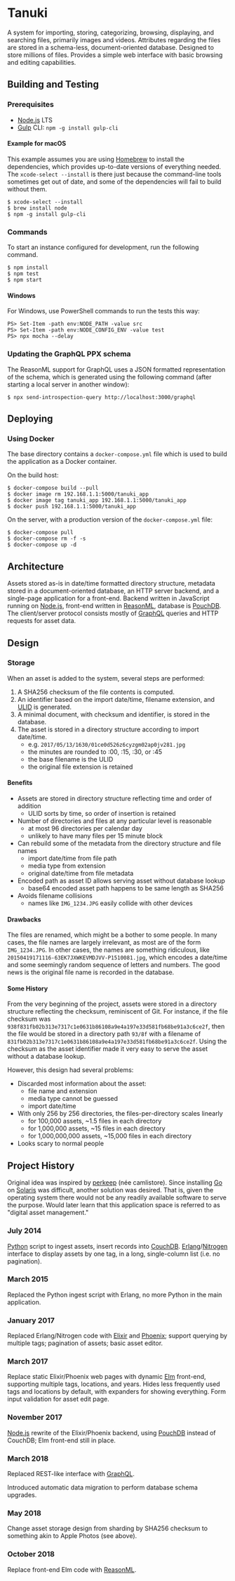 # Tanuki

A system for importing, storing, categorizing, browsing, displaying, and
searching files, primarily images and videos. Attributes regarding the files are
stored in a schema-less, document-oriented database. Designed to store millions
of files. Provides a simple web interface with basic browsing and editing
capabilities.

## Building and Testing

### Prerequisites

* [Node.js](https://nodejs.org/) LTS
* [Gulp](https://gulpjs.com) CLI: `npm -g install gulp-cli`

#### Example for macOS

This example assumes you are using [Homebrew](http://brew.sh) to install the
dependencies, which provides up-to-date versions of everything needed. The
`xcode-select --install` is there just because the command-line tools sometimes
get out of date, and some of the dependencies will fail to build without them.

```shell
$ xcode-select --install
$ brew install node
$ npm -g install gulp-cli
```

### Commands

To start an instance configured for development, run the following command.

```shell
$ npm install
$ npm test
$ npm start
```

#### Windows

For Windows, use PowerShell commands to run the tests this way:

```shell
PS> Set-Item -path env:NODE_PATH -value src
PS> Set-Item -path env:NODE_CONFIG_ENV -value test
PS> npx mocha --delay
```

### Updating the GraphQL PPX schema

The ReasonML support for GraphQL uses a JSON formatted representation of the
schema, which is generated using the following command (after starting a local
server in another window):

```shell
$ npx send-introspection-query http://localhost:3000/graphql
```

## Deploying

### Using Docker

The base directory contains a `docker-compose.yml` file which is used to build
the application as a Docker container.

On the build host:

```shell
$ docker-compose build --pull
$ docker image rm 192.168.1.1:5000/tanuki_app
$ docker image tag tanuki_app 192.168.1.1:5000/tanuki_app
$ docker push 192.168.1.1:5000/tanuki_app
```

On the server, with a production version of the `docker-compose.yml` file:

```shell
$ docker-compose pull
$ docker-compose rm -f -s
$ docker-compose up -d
```

## Architecture

Assets stored as-is in date/time formatted directory structure, metadata stored
in a document-oriented database, an HTTP server backend, and a single-page
application for a front-end. Backend written in JavaScript running on
[Node.js](https://nodejs.org/), front-end written in
[ReasonML](https://reasonml.github.io/en/), database is
[PouchDB](https://pouchdb.com). The client/server protocol consists mostly of
[GraphQL](https://graphql.org) queries and HTTP requests for asset data.

## Design

### Storage

When an asset is added to the system, several steps are performed:

1. A SHA256 checksum of the file contents is computed.
1. An identifier based on the import date/time, filename extension,
   and [ULID](https://github.com/ulid/javascript) is generated.
1. A minimal document, with checksum and identifier, is stored in the database.
1. The asset is stored in a directory structure according to import date/time.
    - e.g. `2017/05/13/1630/01ce0d526z6cyzgm02ap0jv281.jpg`
    - the minutes are rounded to :00, :15, :30, or :45
    - the base filename is the ULID
    - the original file extension is retained

#### Benefits

* Assets are stored in directory structure reflecting time and order of addition
    - ULID sorts by time, so order of insertion is retained
* Number of directories and files at any particular level is reasonable
    - at most 96 directories per calendar day
    - unlikely to have many files per 15 minute block
* Can rebuild some of the metadata from the directory structure and file names
    - import date/time from file path
    - media type from extension
    - original date/time from file metadata
* Encoded path as asset ID allows serving asset without database lookup
    - base64 encoded asset path happens to be same length as SHA256
* Avoids filename collisions
    - names like `IMG_1234.JPG` easily collide with other devices

#### Drawbacks

The files are renamed, which might be a bother to some people. In many cases,
the file names are largely irrelevant, as most are of the form `IMG_1234.JPG`.
In other cases, the names are something ridiculous, like
`20150419171116-63EK7JXWKEVMDJVV-P1510081.jpg`, which encodes a date/time and
some seemingly random sequence of letters and numbers. The good news is the
original file name is recorded in the database.

#### Some History

From the very beginning of the project, assets were stored in a directory
structure reflecting the checksum, reminiscent of Git. For instance, if the file
checksum was `938f831fb02b313e7317c1e0631b86108a9e4a197e33d581fb68be91a3c6ce2f`,
then the file would be stored in a directory path `93/8f` with a filename of
`831fb02b313e7317c1e0631b86108a9e4a197e33d581fb68be91a3c6ce2f`. Using the
checksum as the asset identifier made it very easy to serve the asset without a
database lookup.

However, this design had several problems:

* Discarded most information about the asset:
    - file name and extension
    - media type cannot be guessed
    - import date/time
* With only 256 by 256 directories, the files-per-directory scales linearly
    - for 100,000 assets, ~1.5 files in each directory
    - for 1,000,000 assets, ~15 files in each directory
    - for 1,000,000,000 assets, ~15,000 files in each directory
* Looks scary to normal people

## Project History

Original idea was inspired by [perkeep](https://perkeep.org) (née camlistore).
Since installing [Go](https://golang.org) on
[Solaris](https://www.oracle.com/solaris/) was difficult, another solution was
desired. That is, given the operating system there would not be any readily
available software to serve the purpose. Would later learn that this application
space is referred to as "digital asset management."

### July 2014

[Python](https://www.python.org) script to ingest assets, insert records into
[CouchDB](http://couchdb.apache.org).
[Erlang](http://www.erlang.org)/[Nitrogen](http://nitrogenproject.com) interface
to display assets by one tag, in a long, single-column list (i.e. no
pagination).

### March 2015

Replaced the Python ingest script with Erlang, no more Python in the main
application.

### January 2017

Replaced Erlang/Nitrogen code with [Elixir](https://elixir-lang.org) and
[Phoenix](https://phoenixframework.org); support querying by multiple tags;
pagination of assets; basic asset editor.

### March 2017

Replace static Elixir/Phoenix web pages with dynamic [Elm](http://elm-lang.org)
front-end, supporting multiple tags, locations, and years. Hides less frequently
used tags and locations by default, with expanders for showing everything. Form
input validation for asset edit page.

### November 2017

[Node.js](https://nodejs.org/) rewrite of the Elixir/Phoenix backend, using
[PouchDB](https://pouchdb.com) instead of CouchDB; Elm front-end still in place.

### March 2018

Replaced REST-like interface with [GraphQL](https://graphql.org).

Introduced automatic data migration to perform database schema upgrades.

### May 2018

Change asset storage design from sharding by SHA256 checksum to something akin
to Apple Photos (see above).

### October 2018

Replace front-end Elm code with [ReasonML](https://reasonml.github.io/en/).
